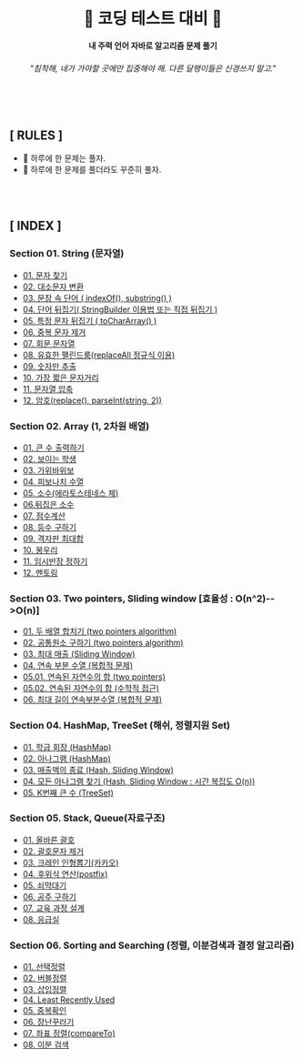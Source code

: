 <div align="center">

<h1>🐌 <b>코딩 테스트 대비</b> 🐌 </h1>

<b>내 주력 언어 자바로 알고리즘 문제 풀기</b>

<h6>"침착해, 네가 가야할 곳에만 집중해야 해. 다른 달팽이들은 신경쓰지 말고."</h6>

</div>

<br>
<br>

## **[ RULES ]**
- 🐌 하루에 한 문제는 풀자.
- 🐌 하루에 한 문제를 풀더라도 꾸준히 풀자.
<br>
<br>

## **[ INDEX ]**

### **Section 01. String (문자열)**
- [01. 문자 찾기](https://github.com/kellykang-tech/Algorithm/tree/main/PreparingCodingTest/src/section01/section0101)
- [02. 대소문자 변환](https://github.com/kellykang-tech/Algorithm/tree/main/PreparingCodingTest/src/section01/section0102)
- [03. 문장 속 단어 ( indexOf(), substring() )](https://github.com/kellykang-tech/Algorithm/tree/main/PreparingCodingTest/src/section01/section0103)
- [04. 단어 뒤집기( StringBuilder 이용법 또는 직접 뒤집기 )](https://github.com/kellykang-tech/Algorithm/tree/main/PreparingCodingTest/src/section01/section0104)
- [05. 특정 문자 뒤집기 ( toCharArray() )](https://github.com/kellykang-tech/Algorithm/tree/main/PreparingCodingTest/src/section01/section0105)
- [06. 중복 문자 제거](https://github.com/kellykang-tech/Algorithm/tree/main/PreparingCodingTest/src/section01/section0106)
- [07. 회문 문자열](https://github.com/kellykang-tech/Algorithm/tree/main/PreparingCodingTest/src/section01/section0107)
- [08. 유효한 팰린드룸(replaceAll 정규식 이용)](https://github.com/kellykang-tech/Algorithm/tree/main/PreparingCodingTest/src/section01/section0108)
- [09. 숫자만 추출](https://github.com/kellykang-tech/Algorithm/tree/main/PreparingCodingTest/src/section01/section0109)
- [10. 가장 짧은 문자거리](https://github.com/kellykang-tech/Algorithm/tree/main/PreparingCodingTest/src/section01/section0110)
- [11. 문자열 압축](https://github.com/kellykang-tech/Algorithm/tree/main/PreparingCodingTest/src/section01/section0111)
- [12. 암호(replace(), parseInt(string, 2))](https://github.com/kellykang-tech/Algorithm/tree/main/PreparingCodingTest/src/section01/section0112)

### **Section 02. Array (1, 2차원 배열)**
- [01. 큰 수 출력하기](https://github.com/kellykang-tech/Algorithm/tree/main/PreparingCodingTest/src/section02/section0201)
- [02. 보이는 학생](https://github.com/kellykang-tech/Algorithm/tree/main/PreparingCodingTest/src/section02/section0202)
- [03. 가위바위보](https://github.com/kellykang-tech/Algorithm/tree/main/PreparingCodingTest/src/section02/section0203)
- [04. 피보나치 수열](https://github.com/kellykang-tech/Algorithm/tree/main/PreparingCodingTest/src/section02/section0204)
- [05. 소수(에라토스테네스 체)](https://github.com/kellykang-tech/Algorithm/tree/main/PreparingCodingTest/src/section02/section0205)
- [06.뒤집은 소수](https://github.com/kellykang-tech/Algorithm/tree/main/PreparingCodingTest/src/section02/section0206)
- [07. 점수계산](https://github.com/kellykang-tech/Algorithm/tree/main/PreparingCodingTest/src/section02/section0207)
- [08. 등수 구하기](https://github.com/kellykang-tech/Algorithm/tree/main/PreparingCodingTest/src/section02/section0208)
- [09. 격자판 최대합](https://github.com/kellykang-tech/Algorithm/tree/main/PreparingCodingTest/src/section02/section0209)
- [10. 봉우리](https://github.com/kellykang-tech/Algorithm/tree/main/PreparingCodingTest/src/section02/section0210)
- [11. 임시반장 정하기](https://github.com/kellykang-tech/Algorithm/tree/main/PreparingCodingTest/src/section02/section0211)
- [12. 멘토링](https://github.com/kellykang-tech/Algorithm/tree/main/PreparingCodingTest/src/section02/section0212)

### **Section 03. Two pointers, Sliding window [효율성 : O(n^2)-->O(n)]**
- [01. 두 배열 합치기 (two pointers algorithm)](https://github.com/kellykang-tech/Algorithm/tree/main/PreparingCodingTest/src/section03/section0301)
- [02. 공통원소 구하기 (two pointers algorithm)](https://github.com/kellykang-tech/Algorithm/tree/main/PreparingCodingTest/src/section03/section0302)
- [03. 최대 매출 (Sliding Window)](https://github.com/kellykang-tech/Algorithm/tree/main/PreparingCodingTest/src/section03/section0303)
- [04. 연속 부분 수열 (복합적 문제)](https://github.com/kellykang-tech/Algorithm/tree/main/PreparingCodingTest/src/section03/section0304)
- [05.01. 연속된 자연수의 합 (two pointers)](https://github.com/kellykang-tech/Algorithm/tree/main/PreparingCodingTest/src/section03/section0305)
- [05.02. 연속된 자연수의 합 (수학적 접근)](https://github.com/kellykang-tech/Algorithm/tree/main/PreparingCodingTest/src/section03/section0305)
- [06. 최대 길이 연속부분수열 (복합적 문제)](https://github.com/kellykang-tech/Algorithm/tree/main/PreparingCodingTest/src/section03/section0306)

### **Section 04. HashMap, TreeSet (해쉬, 정렬지원 Set)**
- [01. 학급 회장 (HashMap)](https://github.com/kellykang-tech/Algorithm/tree/main/PreparingCodingTest/src/section04/section0401)
- [02. 아나그램 (HashMap)](https://github.com/kellykang-tech/Algorithm/tree/main/PreparingCodingTest/src/section04/section0402)
- [03. 매출액의 종료 (Hash, Sliding Window)](https://github.com/kellykang-tech/Algorithm/tree/main/PreparingCodingTest/src/section04/section0403)
- [04. 모든 아나그램 찾기 (Hash, Sliding Window : 시간 복잡도 O(n))](https://github.com/kellykang-tech/Algorithm/tree/main/PreparingCodingTest/src/section04/section0404)
- [05. K번째 큰 수 (TreeSet)](https://github.com/kellykang-tech/Algorithm/tree/main/PreparingCodingTest/src/section04/section0405)

### **Section 05. Stack, Queue(자료구조)**
- [01. 올바른 괄호](https://github.com/kellykang-tech/Algorithm/tree/main/PreparingCodingTest/src/section05/section0501)  
- [02. 괄호문자 제거](https://github.com/kellykang-tech/Algorithm/tree/main/PreparingCodingTest/src/section05/section0502)  
- [03. 크레인 인형뽑기(카카오)](https://github.com/kellykang-tech/Algorithm/tree/main/PreparingCodingTest/src/section05/section0503)  
- [04. 후위식 연산(postfix)](https://github.com/kellykang-tech/Algorithm/tree/main/PreparingCodingTest/src/section05/section0504)  
- [05. 쇠막대기](https://github.com/kellykang-tech/Algorithm/tree/main/PreparingCodingTest/src/section05/section0505)
- [06. 공주 구하기](https://github.com/kellykang-tech/Algorithm/tree/main/PreparingCodingTest/src/section05/section0506)
- [07. 교육 과정 설계](https://github.com/kellykang-tech/Algorithm/tree/main/PreparingCodingTest/src/section05/section0507)
- [08. 응급실](https://github.com/kellykang-tech/Algorithm/tree/main/PreparingCodingTest/src/section05/section0508)

### **Section 06. Sorting and Searching (정렬, 이분검색과 결정 알고리즘)**
- [01. 선택정렬](https://github.com/kellykang-tech/Algorithm/tree/main/PreparingCodingTest/src/section06/section0601)
- [02. 버블정렬](https://github.com/kellykang-tech/Algorithm/tree/main/PreparingCodingTest/src/section06/section0602)
- [03. 삽입정렬](https://github.com/kellykang-tech/Algorithm/tree/main/PreparingCodingTest/src/section06/section0603)
- [04. Least Recently Used](https://github.com/kellykang-tech/Algorithm/tree/main/PreparingCodingTest/src/section06/section0604)
- [05. 중복확인](https://github.com/kellykang-tech/Algorithm/tree/main/PreparingCodingTest/src/section06/section0605)
- [06. 장난꾸러기](https://github.com/kellykang-tech/Algorithm/tree/main/PreparingCodingTest/src/section06/section0606)
- [07. 좌표 정렬(compareTo)](https://github.com/kellykang-tech/Algorithm/tree/main/PreparingCodingTest/src/section06/section0607)
- [08. 이분 검색](https://github.com/kellykang-tech/Algorithm/tree/main/PreparingCodingTest/src/section06/section0608)
